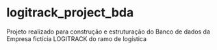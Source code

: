 # logitrack_project_bda
Projeto realizado para construção e estruturação do Banco de dados da Empresa fictícia LOGITRACK do ramo de logística
